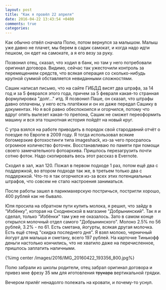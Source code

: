 ```yaml
---
layout: post
title: "Как я провёл 22 апреля"
date: 2016-04-22 13:43:54 +0400
comments: true
categories: 
---
```

Как обычно отвёл сначала Полю, потом вернулся за малышом. Малыш уже давно не плачет, мы берем в садик самокат, и когда надо идти пешком, он едет на самокате, а я его везу за руку.

Позвонил отец, сказал, что ходил в банк, но там у него потребовали оригинал договора. Видимо, сейчас так ужесточили контроль за перемещением средств, что всякая операция со сколько-нибудь крупной суммой обставляется невиданными сложностями. 

Сашик написал письмо, что на сайте ГИБДД висят два штрафа, за 14 год и за 5 феврался этого года, причем за 5 февраля какая-то странная формулировка "долг..." итд. Я позвонил Паше, он сказал, что штрафы давно оплачены, у него есть платёжки и он их даже передал Сашику в документах. Но я всё равно обеспокоился и огорчился, потому что вдруг опять вылезет какая-то препона, Сашик не сможет переоформить машину и вся эта тошнотная история пойдёт на новый круг.

С утра взялся на работе приводить в порядок свой стародавний отчёт о поездке по Европе в 2009 году. Я тогда использовал всякие богомерзкие фотохостинги типа imageshack, из-за чего просралось огромное количество фоточек. Восстанавливаю по памяти при помощи своего замечательного фотоархива. Пришлось перезагрузить почти сотню фоток. Надо скопировать весь этот рассказ в Evernote.

Сходил в зал, жал 120. Пожал в первом подходе 1 раз, потом ещё два с поддержкой, во втором подходе так же, в третьем только два с поддержкой. Что-то я так огорчился из-за всех этих потенциальных штрафов, что совсем не стало настроения заниматься.

После работы зашел в парикмахерскую постричься, постригли хорошо, 400 рублей как не бывало.

Юля просила на обратном пути купить молока, я решил, что зайду в "Избёнку", которая на Сходненской в магазине "Добрынинский". Так я и сделал, только "Избёнки" там уже не оказалось. Зато в самом конце открылся молочный отдел самого "Добрынинского". Молоко 2.5% по 56 рублей, 3.2% - по 61. Есть сметана, йогурты, всякая другая молочка. Есть ещё стенд "скидка последнего дня". Я взял молоко, черничный йогурт для малыша и сметану, всего 197 рублей. На карточке Тинькофф деньги настолько кончились, что не хватило даже на перечисленное, пришлось заплатить наличными.

{%img center /images/2016/IMG_20160422_193356_800.jpg%}

Полю забрали из школы родители, отец забрал оригинал договора и привез мне фрезу 35 мм для иготовления ~~трукара~~ вертикальной грядки.

Вечером прилёг ненадолго полежать на кровати, и почему-то уснул.